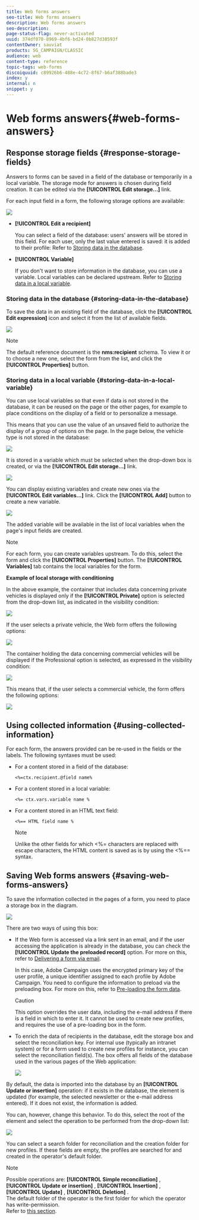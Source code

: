 ```yaml
---
title: Web forms answers
seo-title: Web forms answers
description: Web forms answers
seo-description: 
page-status-flag: never-activated
uuid: 374df070-8969-4bf6-bd24-0b827d38593f
contentOwner: sauviat
products: SG_CAMPAIGN/CLASSIC
audience: web
content-type: reference
topic-tags: web-forms
discoiquuid: c89926b6-488e-4c72-8f67-b6af388bade3
index: y
internal: n
snippet: y
---
```


# Web forms answers{#web-forms-answers}

## Response storage fields {#response-storage-fields}

Answers to forms can be saved in a field of the database or temporarily in a local variable. The storage mode for answers is chosen during field creation. It can be edited via the **[!UICONTROL Edit storage...]** link.

For each input field in a form, the following storage options are available:

![](assets/s_ncs_admin_survey_select_storage.png)

* **[!UICONTROL Edit a recipient]**

  You can select a field of the database: users' answers will be stored in this field. For each user, only the last value entered is saved: it is added to their profile: Refer to [Storing data in the database](../../web/using/web-forms-answers.md#storing-data-in-the-database).

* **[!UICONTROL Variable]**

  If you don't want to store information in the database, you can use a variable. Local variables can be declared upstream. Refer to [Storing data in a local variable](../../web/using/web-forms-answers.md#storing-data-in-a-local-variable).

### Storing data in the database {#storing-data-in-the-database}

To save the data in an existing field of the database, click the **[!UICONTROL Edit expression]** icon and select it from the list of available fields. 

![](assets/s_ncs_admin_survey_storage_type1.png)

>[!NOTE]
>
>The default reference document is the **nms:recipient** schema. To view it or to choose a new one, select the form from the list, and click the **[!UICONTROL Properties]** button.

### Storing data in a local variable {#storing-data-in-a-local-variable}

You can use local variables so that even if data is not stored in the database, it can be reused on the page or the other pages, for example to place conditions on the display of a field or to personalize a message.

This means that you can use the value of an unsaved field to authorize the display of a group of options on the page. In the page below, the vehicle type is not stored in the database:

![](assets/s_ncs_admin_survey_no_storage_variable.png)

It is stored in a variable which must be selected when the drop-down box is created, or via the **[!UICONTROL Edit storage...]** link. 

![](assets/s_ncs_admin_survey_no_storage_variable2.png)

You can display existing variables and create new ones via the **[!UICONTROL Edit variables...]** link. Click the **[!UICONTROL Add]** button to create a new variable.

![](assets/s_ncs_admin_survey_add_a_variable.png)

The added variable will be available in the list of local variables when the page's input fields are created.

>[!NOTE]
>
>For each form, you can create variables upstream. To do this, select the form and click the **[!UICONTROL Properties]** button. The **[!UICONTROL Variables]** tab contains the local variables for the form.

**Example of local storage with conditioning**

In the above example, the container that includes data concerning private vehicles is displayed only if the **[!UICONTROL Private]** option is selected from the drop-down list, as indicated in the visibility condition:

![](assets/s_ncs_admin_survey_add_a_condition.png)

If the user selects a private vehicle, the Web form offers the following options:

![](assets/s_ncs_admin_survey_no_storage_conda.png)

The container holding the data concerning commercial vehicles will be displayed if the Professional option is selected, as expressed in the visibility condition:

![](assets/s_ncs_admin_survey_view_a_condition.png)

This means that, if the user selects a commercial vehicle, the form offers the following options:

![](assets/s_ncs_admin_survey_no_storage_condb.png)

## Using collected information {#using-collected-information}

For each form, the answers provided can be re-used in the fields or the labels. The following syntaxes must be used:

* For a content stored in a field of the database:

  ```
  <%=ctx.recipient.@field name%
  ```

* For a content stored in a local variable:

  ```
  <%= ctx.vars.variable name %
  ```

* For a content stored in an HTML text field:

  ```
  <%== HTML field name %
  ```

  >[!NOTE]
  >
  >Unlike the other fields for which <%= characters are replaced with escape characters, the HTML content is saved as is by using the <%== syntax.

## Saving Web forms answers {#saving-web-forms-answers}

To save the information collected in the pages of a form, you need to place a storage box in the diagram.

![](assets/s_ncs_admin_survey_save_box.png)

There are two ways of using this box:

* If the Web form is accessed via a link sent in an email, and if the user accessing the application is already in the database, you can check the **[!UICONTROL Update the preloaded record]** option. For more on this, refer to [Delivering a form via email](../../web/using/publishing-a-web-form.md#delivering-a-form-via-email).

  In this case, Adobe Campaign uses the encrypted primary key of the user profile, a unique identifier assigned to each profile by Adobe Campaign. You need to configure the information to preload via the preloading box. For more on this, refer to [Pre-loading the form data](../../web/using/publishing-a-web-form.md#pre-loading-the-form-data).

  >[!CAUTION]
  >
  >This option overrides the user data, including the e-mail address if there is a field in which to enter it. It cannot be used to create new profiles, and requires the use of a pre-loading box in the form.

* To enrich the data of recipients in the database, edit the storage box and select the reconciliation key. For internal use (typically an intranet system) or for a form used to create new profiles for instance, you can select the reconciliation field(s). The box offers all fields of the database used in the various pages of the Web application:

  ![](assets/s_ncs_admin_survey_save_box_edit.png)

By default, the data is imported into the database by an **[!UICONTROL Update or insertion]** operation: if it exists in the database, the element is updated (for example, the selected newsletter or the e-mail address entered). If it does not exist, the information is added.

You can, however, change this behavior. To do this, select the root of the element and select the operation to be performed from the drop-down list:

![](assets/s_ncs_admin_survey_save_operation.png)

You can select a search folder for reconciliation and the creation folder for new profiles. If these fields are empty, the profiles are searched for and created in the operator's default folder.

>[!NOTE]
>
>Possible operations are: **[!UICONTROL Simple reconciliation]** , **[!UICONTROL Update or insertion]** , **[!UICONTROL Insertion]** , **[!UICONTROL Update]** , **[!UICONTROL Deletion]** .  
>The default folder of the operator is the first folder for which the operator has write-permission.   
>Refer to [this section](../../platform/using/access-management.md).

